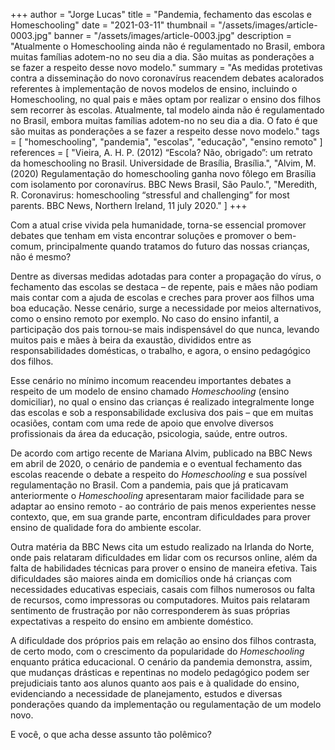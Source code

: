 +++
author = "Jorge Lucas"
title = "Pandemia, fechamento das escolas e Homeschooling"
date = "2021-03-11"
thumbnail = "/assets/images/article-0003.jpg"
banner = "/assets/images/article-0003.jpg"
description = "Atualmente o Homeschooling ainda não é regulamentado no Brasil, embora muitas famílias adotem-no no seu dia a dia. São muitas as ponderações a se fazer a respeito desse novo modelo."
summary = "As medidas protetivas contra a disseminação do novo coronavírus reacendem debates acalorados referentes à implementação de novos modelos de ensino, incluindo o Homeschooling, no qual pais e mães optam por realizar o ensino dos filhos sem recorrer às escolas. Atualmente, tal modelo ainda não é regulamentado no Brasil, embora muitas famílias adotem-no no seu dia a dia. O fato é que são muitas as ponderações a se fazer a respeito desse novo modelo."
tags = [
    "homeschooling",
    "pandemia",
    "escolas",
    "educação",
    "ensino remoto"
]
references = [
"Vieira, A. H. P. (2012) “Escola? Não, obrigado”: um retrato da homeschooling no Brasil. Universidade de Brasília, Brasília.",
"Alvim, M. (2020) Regulamentação do homeschooling ganha novo fôlego em Brasília com isolamento por coronavírus. BBC News Brasil, São Paulo.",
"Meredith, R. Coronavirus: homeschooling “stressful and challenging” for most parents. BBC News, Northern Ireland, 11 july 2020."
]
+++

Com a atual crise vivida pela humanidade, torna-se essencial promover debates que tenham em vista encontrar soluções e promover o bem-comum, principalmente quando tratamos do futuro das nossas crianças, não é mesmo?

Dentre as diversas medidas adotadas para conter a propagação do vírus, o fechamento das escolas se destaca – de repente, pais e mães não podiam mais contar com a ajuda de escolas e creches para prover aos filhos uma boa educação. Nesse cenário, surge a necessidade por meios alternativos, como o ensino remoto por exemplo. No caso do ensino infantil, a participação dos pais tornou-se mais indispensável do que nunca, levando muitos pais e mães à beira da exaustão, divididos entre as responsabilidades domésticas, o trabalho, e agora, o ensino pedagógico dos filhos.

Esse cenário no mínimo incomum reacendeu importantes debates a respeito de um modelo de ensino chamado *Homeschooling* (ensino domiciliar), no qual o ensino das crianças é realizado integralmente longe das escolas e sob a responsabilidade exclusiva dos pais – que em muitas ocasiões, contam com uma rede de apoio que envolve diversos profissionais da área da educação, psicologia, saúde, entre outros.

De acordo com artigo recente de Mariana Alvim, publicado na BBC News em abril de 2020, o cenário de pandemia e o eventual fechamento das escolas reacende o debate a respeito do *Homeschooling* e sua possível regulamentação no Brasil. Com a pandemia, pais que já praticavam anteriormente o *Homeschooling* apresentaram maior facilidade para se adaptar ao ensino remoto - ao contrário de pais menos experientes nesse contexto, que, em sua grande parte, encontram dificuldades para prover ensino de qualidade fora do ambiente escolar.

Outra matéria da BBC News cita um estudo realizado na Irlanda do Norte, onde pais relataram dificuldades em lidar com os recursos online, além da falta de habilidades técnicas para prover o ensino de maneira efetiva. Tais dificuldades são maiores ainda em domicílios onde há crianças com necessidades educativas especiais, casais com filhos numerosos ou falta de recursos, como impressoras ou computadores. Muitos pais relataram sentimento de frustração por não corresponderem às suas próprias expectativas a respeito do ensino em ambiente doméstico.

A dificuldade dos próprios pais em relação ao ensino dos filhos contrasta, de certo modo, com o crescimento da popularidade do *Homeschooling* enquanto prática educacional. O cenário da pandemia demonstra, assim, que mudanças drásticas e repentinas no modelo pedagógico podem ser prejudiciais tanto aos alunos quanto aos pais e à qualidade do ensino, evidenciando a necessidade de planejamento, estudos e diversas ponderações quando da implementação ou regulamentação de um modelo novo.

E você, o que acha desse assunto tão polêmico?